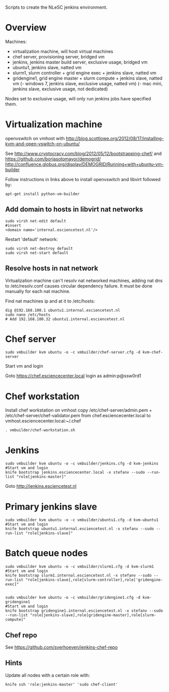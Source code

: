 Scripts to create the NLeSC jenkins environment.

Overview
========

Machines:
- virtualization machine, will host virtual machines
- chef server, provisioning server, bridged vm
- jenkins, jenkins master build server, exclusive usage, bridged vm
- ubuntu1, jenkins slave, natted vm
- slurm1, slurm controller + grid engine exec + jenkins slave, natted vm
- gridengine1, grid engine master + slurm compute + jenkins slave, natted vm
(- windows 7, jenkins slave, exclusive usage, natted vm)
(- mac mini, jenkins slave, exclusive usage, not dedicated)

Nodes set to exclusive usage, will only run jenkins jobs have specified them.

Virtualization machine
======================

openvswitch on vmhost with http://blog.scottlowe.org/2012/08/17/installing-kvm-and-open-vswitch-on-ubuntu/

See http://www.cryptocracy.com/blog/2012/05/12/bootstrapping-chef/ and https://github.com/borjasotomayor/demogrid/ http://confluence.globus.org/display/DEMOGRID/Running+with+ubuntu-vm-builder

Follow instructions in links above to install openvswitch and libvirt followed by:

    apt-get install python-vm-builder


Add domain to hosts in libvirt nat networks
-------------------------------------------

    sudo virsh net-edit default
    #insert
    <domain name='internal.esciencetest.nl'/>    
    
Restart 'default' network:    

    sudo virsh net-destroy default
    sudo virsh net-start default

Resolve hosts in nat network
----------------------------

Virtualization machine can't resolv nat networked machines, adding nat dns to /etc/resolv.conf causes circular dependency failure.
It must be done manually for each nat machine.

Find nat machines ip and at it to /etc/hosts:

    dig @192.168.100.1 ubuntu1.internal.esciencetest.nl
    sudo nano /etc/hosts
    # Add 192.168.100.32 ubuntu1.internal.esciencetest.nl

Chef server
===========

    sudo vmbuilder kvm ubuntu -o -c vmbuilder/chef-server.cfg -d kvm-chef-server

Start vm and login

Goto https://chef.esciencecenter.local login as admin:p@ssw0rd1

Chef workstation
================

Install chef workstation on vmhost
copy /etc/chef-server/admin.pem + /etc/chef-server/chef-validator.pem from chef.esciencecenter.local to vmhost.esciencecenter.local:~/.chef
  
    . vmbuilder/chef-workstation.sh

Jenkins
=======

    sudo vmbuilder kvm ubuntu -o -c vmbuilder/jenkins.cfg -d kvm-jenkins
    #Start vm and login
    knife bootstrap jenkins.esciencecenter.local -x stefanv --sudo --run-list "role[jenkins-master]"

Goto http://jenkins.esciencetest.nl

Primary jenkins slave
=====================

    sudo vmbuilder kvm ubuntu -o -c vmbuilder/ubuntu1.cfg -d kvm-ubuntu1
    #Start vm and login
    knife bootstrap ubuntu1.internal.esciencetest.nl -x stefanv --sudo --run-list "role[jenkins-slave]"

Batch queue nodes
=================

    sudo vmbuilder kvm ubuntu -o -c vmbuilder/slurm1.cfg -d kvm-slurm1
    #Start vm and login
    knife bootstrap slurm1.internal.esciencetest.nl -x stefanv --sudo --run-list "role[jenkins-slave],role[slurm-controller],role['gridengine-exec]"


    sudo vmbuilder kvm ubuntu -o -c vmbuilder/gridengine1.cfg -d kvm-gridengine1
    #Start vm and login
    knife bootstrap gridengine1.internal.esciencetest.nl -x stefanv --sudo --run-list "role[jenkins-slave],role[gridengine-master],role[slurm-compute]"

Chef repo
---------

See https://github.com/sverhoeven/jenkins-chef-repo

Hints
-----

Update all nodes with a certain role with:
   
    knife ssh 'role:jenkins-master' 'sudo chef-client'



